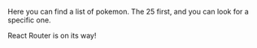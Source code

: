 Here you can find a list of pokemon. The 25 first, and you can look for a specific one.

React Router is on its way! 
